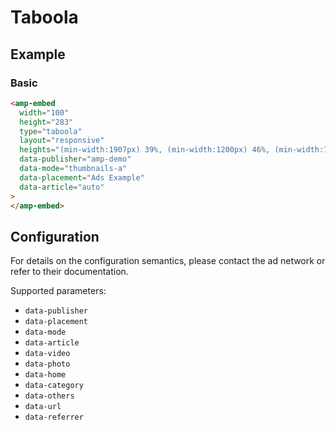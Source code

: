 <!---
Copyright 2015 The AMP HTML Authors. All Rights Reserved.

Licensed under the Apache License, Version 2.0 (the "License");
you may not use this file except in compliance with the License.
You may obtain a copy of the License at

      http://www.apache.org/licenses/LICENSE-2.0

Unless required by applicable law or agreed to in writing, software
distributed under the License is distributed on an "AS-IS" BASIS,
WITHOUT WARRANTIES OR CONDITIONS OF ANY KIND, either express or implied.
See the License for the specific language governing permissions and
limitations under the License.
-->

# Taboola

## Example

### Basic

```html
<amp-embed
  width="100"
  height="283"
  type="taboola"
  layout="responsive"
  heights="(min-width:1907px) 39%, (min-width:1200px) 46%, (min-width:780px) 64%, (min-width:480px) 98%, (min-width:460px) 167%, 196%"
  data-publisher="amp-demo"
  data-mode="thumbnails-a"
  data-placement="Ads Example"
  data-article="auto"
>
</amp-embed>
```

## Configuration

For details on the configuration semantics, please contact the ad network or refer to their documentation.

Supported parameters:

-   `data-publisher`
-   `data-placement`
-   `data-mode`
-   `data-article`
-   `data-video`
-   `data-photo`
-   `data-home`
-   `data-category`
-   `data-others`
-   `data-url`
-   `data-referrer`
